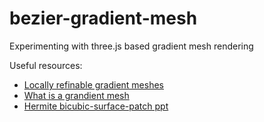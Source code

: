 # bezier-gradient-mesh
Experimenting with three.js based gradient mesh rendering

Useful resources:
<ul>
<li><a target="_blank" href="https://link.springer.com/content/pdf/10.1007%2Fs00371-018-1547-1.pdf">Locally refinable gradient meshes</a></li>
<li><a target="_blank" href="https://twinside.github.io/coon_rendering.html#what-is-a-gradient-mesh">What is a grandient mesh</a></li>
<li><a target="_blank" href="https://www.slideshare.net/gothwalrohit/hermite-bicubicsurfacepatch">Hermite bicubic-surface-patch ppt</a></li>
</ul>
